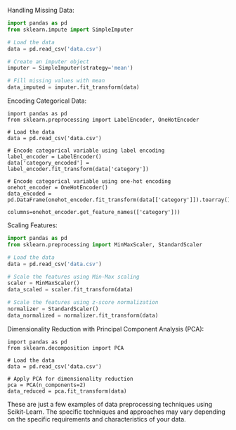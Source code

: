 Handling Missing Data:

```python
import pandas as pd
from sklearn.impute import SimpleImputer

# Load the data
data = pd.read_csv('data.csv')

# Create an imputer object
imputer = SimpleImputer(strategy='mean')

# Fill missing values with mean
data_imputed = imputer.fit_transform(data)

```

Encoding Categorical Data:

```pythom
import pandas as pd
from sklearn.preprocessing import LabelEncoder, OneHotEncoder

# Load the data
data = pd.read_csv('data.csv')

# Encode categorical variable using label encoding
label_encoder = LabelEncoder()
data['category_encoded'] = label_encoder.fit_transform(data['category'])

# Encode categorical variable using one-hot encoding
onehot_encoder = OneHotEncoder()
data_encoded = pd.DataFrame(onehot_encoder.fit_transform(data[['category']]).toarray(),
                            columns=onehot_encoder.get_feature_names(['category']))
```

Scaling Features:

```python
import pandas as pd
from sklearn.preprocessing import MinMaxScaler, StandardScaler

# Load the data
data = pd.read_csv('data.csv')

# Scale the features using Min-Max scaling
scaler = MinMaxScaler()
data_scaled = scaler.fit_transform(data)

# Scale the features using z-score normalization
normalizer = StandardScaler()
data_normalized = normalizer.fit_transform(data)

```

Dimensionality Reduction with Principal Component Analysis (PCA):

```pythom
import pandas as pd
from sklearn.decomposition import PCA

# Load the data
data = pd.read_csv('data.csv')

# Apply PCA for dimensionality reduction
pca = PCA(n_components=2)
data_reduced = pca.fit_transform(data)

```

These are just a few examples of data preprocessing techniques using Scikit-Learn. The specific techniques and approaches may vary depending on the specific requirements and characteristics of your data.